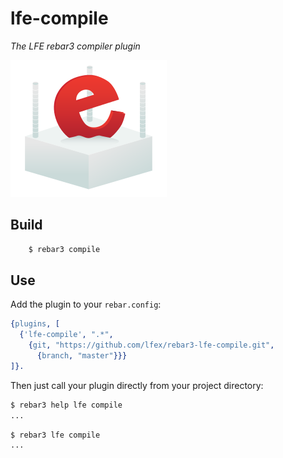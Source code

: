 lfe-compile
=====

*The LFE rebar3 compiler plugin*

<img src="resources/images/logo.png" />


Build
-----

```bash
    $ rebar3 compile
```


Use
---

Add the plugin to your ``rebar.config``:

```erlang
{plugins, [
  {'lfe-compile', ".*",
    {git, "https://github.com/lfex/rebar3-lfe-compile.git",
      {branch, "master"}}}
]}.
```

Then just call your plugin directly from your project directory:

```bash
$ rebar3 help lfe compile
...
```

```bash
$ rebar3 lfe compile
...
```
